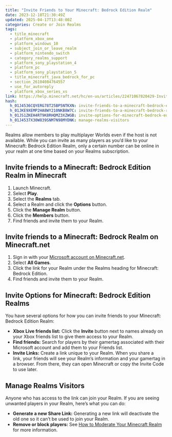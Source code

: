 ```yaml
---
title: "Invite Friends to Your Minecraft: Bedrock Edition Realm"
date: 2023-12-18T21:30:49Z
updated: 2025-04-17T13:48:00Z
categories: Create or Join Realms
tags:
  - title_minecraft
  - platform_xbox_one
  - platform_windows_10
  - subject_join_or_leave_realm
  - platform_nintendo_switch
  - category_realms_support
  - platform_sony_playstation_4
  - platform_pc
  - platform_sony_playstation_5
  - title_minecraft_java_bedrock_for_pc
  - section_26104084764557
  - use_for_autoreply
  - platform_xbox_series_xs
link: https://help.minecraft.net/hc/en-us/articles/22471067820429-Invite-Friends-to-Your-Minecraft-Bedrock-Edition-Realm
hash:
  h_01J4536CQYERG78T25BP5NTKXN: invite-friends-to-a-minecraft-bedrock-edition-realm-in-minecraft
  h_01JKE9XEMP2HA8WY210NKB8W7C: invite-friends-to-a-minecraft-bedrock-realm-on-minecraftnet
  h_01JS1ZKEH4RT9K8RHQMZ3XZWGB: invite-options-for-minecraft-bedrock-edition-realms
  h_01J4537X30W839SNM7N98MYDNK: manage-realms-visitors
---
```


Realms allow members to play multiplayer Worlds even if the host is not available. While you can invite as many players as you’d like to your Minecraft: Bedrock Edition Realm, only a certain number can be online in your realm at one time based on your Realms subscription.

## Invite friends to a Minecraft: Bedrock Edition Realm in Minecraft

1.  Launch Minecraft.
2.  Select **Play**.
3.  Select the **Realms** tab.
4.  Select a Realm and click the **Options** button.
5.  Click the **Manage Realm** button.
6.  Click the **Members** button.
7.  Find friends and invite them to your Realm.

## Invite friends to a Minecraft: Bedrock Realm on Minecraft.net

1.  Sign in with your [Microsoft account on Minecraft.net](https://www.minecraft.net/en-us/login).
2.  Select **All Games**.
3.  Click the link for your Realm under the Realms heading for Minecraft: Bedrock Edition.
4.  Find friends and invite them to your Realm.

## Invite Options for Minecraft: Bedrock Edition Realms

You have several options for how you can invite friends to your Minecraft: Bedrock Edition Realm:

- **Xbox Live friends list:** Click the **Invite** button next to names already on your Xbox friends list to give them access to your Realm.
- **Find friends:** Search for players by their gamertag associated with their Microsoft account and add them to your Friends list.
- **Invite Links:** Create a link unique to your Realm. When you share a link, your friends will see your Realm’s information and your gamertag in a browser. From there, they can open Minecraft or copy the Invite Code to use later.

## Manage Realms Visitors

Anyone who has access to the link can join your Realm. If you are seeing unwanted players in your Realm, here’s what you can do:

- **Generate a new Share Link:** Generating a new link will deactivate the old one so it can’t be used to join your Realm.
- **Remove or block players:** See [How to Moderate Your Minecraft Realm](../Manage-Realms-Settings-Worlds/How-to-Moderate-Your-Minecraft-Realm.md) for more information.
